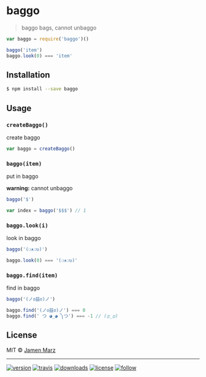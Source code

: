 # baggo

> baggo bags, cannot unbaggo

```js
var baggo = require('baggo')()

baggo('item')
baggo.look(0) === 'item'
```

## Installation

```sh
$ npm install --save baggo
```

## Usage

### `createBaggo()`

create baggo

```js
var baggo = createBaggo()
```

### `baggo(item)`

put in baggo

**warning:** cannot unbaggo

```js
baggo('$')

var index = baggo('$$$') // 1
```

### `baggo.look(i)`

look in baggo

```js
baggo('(❍ᴥ❍ʋ)')

baggo.look(0) === '(❍ᴥ❍ʋ)'
```

### `baggo.find(item)`

find in baggo

```js
baggo('(ノಠ益ಠ)ノ')

baggo.find('(ノಠ益ಠ)ノ') === 0
baggo.find(' つ ◕_◕ ༽つ') === -1 // (ಥ_ಥ)
```

## License

MIT © [Jamen Marz](https://git.io/jamen)

---

[![version](https://img.shields.io/npm/v/baggo.svg?style=flat-square)][package] [![travis](https://img.shields.io/travis/baggo/baggo.svg?style=flat-square)](https://travis-ci.org/jamen/baggo) [![downloads](https://img.shields.io/npm/dt/baggo.svg?style=flat-square)][package] [![license](https://img.shields.io/npm/l/express.svg?style=flat-square)][package] [![follow](https://img.shields.io/github/followers/baggo.svg?style=social&label=Follow)](https://github.com/baggo)

[package]: https://npmjs.org/package/baggo
